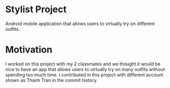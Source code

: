 # Stylist Project

Android mobile application that allows users to virtually try on different outfits.

# Motivation

I worked on this project with my 2 classmates and we thought it would be nice to have an app that allows users to virtually try on many outfits without spending too much time. I contributed in this project with different account shown as Thanh Tran in the commit history.
